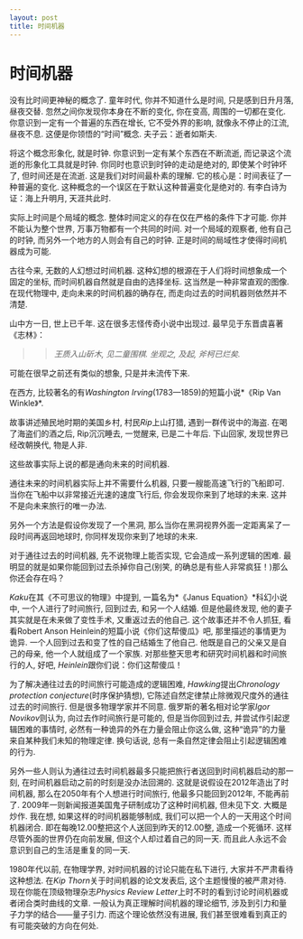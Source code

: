 ```yaml
---
layout: post
title: 时间机器
---
```


# 时间机器
没有比时间更神秘的概念了. 童年时代, 你并不知道什么是时间, 只是感到日升月落, 昼夜交替. 忽然之间你发现你本身在不断的变化, 你在变高, 周围的一切都在变化. 你意识到一定有一个普遍的东西在增长, 它不受外界的影响, 就像永不停止的江流, 昼夜不息. 这便是你领悟的“时间”概念. 夫子云：逝者如斯夫. 

将这个概念形象化, 就是时钟. 你意识到一定有某个东西在不断流逝, 而记录这个流逝的形象化工具就是时钟. 你同时也意识到时钟的走动是绝对的, 即使某个时钟坏了, 但时间还是在流逝. 这是我们对时间最朴素的理解. 它的核心是：时间表征了一种普遍的变化. 这种概念的一个误区在于默认这种普遍变化是绝对的. 有李白诗为证：海上升明月, 天涯共此时. 

实际上时间是个局域的概念. 整体时间定义的存在仅在严格的条件下才可能. 你并不能认为整个世界, 万事万物都有一个共同的时间. 对一个局域的观察者, 他有自己的时钟, 而另外一个地方的人则会有自己的时钟. 正是时间的局域性才使得时间机器成为可能. 

古往今来, 无数的人幻想过时间机器. 这种幻想的根源在于人们将时间想象成一个固定的坐标, 而时间机器自然就是自由的选择坐标. 这当然是一种非常直观的图像. 在现代物理中, 走向未来的时间机器的确存在, 而走向过去的时间机器则依然并不清楚. 

山中方一日, 世上已千年. 这在很多志怪传奇小说中出现过. 最早见于东晋虞喜著《志林》：

> >_王质入山斫木, 见二童围棋. 坐观之, 及起, 斧柯已烂矣._
 
可能在很早之前还有类似的想象, 只是并未流传下来. 

在西方, 比较著名的有*Washington Irving*(1783—1859)的短篇小说*《Rip Van Winkle》*. 

故事讲述殖民地时期的美国乡村, 村民*Rip*上山打猎, 遇到一群传说中的海盗. 在喝了海盗们的酒之后, Rip沉沉睡去, 一觉醒来, 已是二十年后. 下山回家, 发现世界已经改朝换代, 物是人非. 

这些故事实际上说的都是通向未来的时间机器. 

通往未来的时间机器实际上并不需要什么机器, 只要一艘能高速飞行的飞船即可. 当你在飞船中以非常接近光速的速度飞行后, 你会发现你来到了地球的未来. 这并不是向未来旅行的唯一办法. 

另外一个方法是假设你发现了一个黑洞, 那么当你在黑洞视界外面一定距离呆了一段时间再返回地球时, 你同样发现你来到了地球的未来. 

对于通往过去的时间机器, 先不说物理上能否实现, 它会造成一系列逻辑的困难. 最明显的就是如果你能回到过去杀掉你自己(别笑, 的确总是有些人非常疯狂！)那么你还会存在吗？

*Kaku*在其《不可思议的物理》中提到, 一篇名为*《Janus Equation》*科幻小说中, 一个人进行了时间旅行, 回到过去, 和另一个人结婚. 但是他最终发现, 他的妻子其实就是在未来做了变性手术, 又重返过去的他自己. 这个故事还并不令人抓狂, 看看Robert Anson Heinlein的短篇小说《你们这帮傻瓜》吧, 那里描述的事情更为诡异. 一个人回到过去和变了性的自己结婚生了他自己. 他既是自己的父亲又是自己的母亲, 他一个人就组成了一个家族. 对那些整天思考和研究时间机器和时间旅行的人, 好吧,  *Heinlein*跟你们说：你们这帮傻瓜！

为了解决通往过去的时间旅行可能造成的逻辑困难, *Hawking*提出*Chronology protection conjecture*(时序保护猜想), 它陈述自然定律禁止除微观尺度外的通往过去的时间旅行. 但是很多物理学家并不同意. 俄罗斯的著名相对论学家*Igor Novikov*则认为, 向过去作时间旅行是可能的, 但是当你回到过去, 并尝试作引起逻辑困难的事情时, 必然有一种诡异的外在力量会阻止你这么做, 这种“诡异”的力量来自某种我们未知的物理定律. 换句话说, 总有一条自然定律会阻止引起逻辑困难的行为. 

另外一些人则认为通往过去时间机器最多只能把旅行者送回到时间机器启动的那一刻, 在时间机器启动之前的时刻是没办法回溯的. 这就是说假设在2012年造出了时间机器, 那么在2050年有个人想进行时间旅行, 他最多只能回到2012年, 不能再前了. 2009年一则新闻报道美国鬼子研制成功了这种时间机器, 但未见下文. 大概是炒作. 我在想, 如果这样的时间机器能够制成, 我们可以把一个人的一天用这个时间机器闭合. 即在每晚12.00整把这个人送回到昨天的12.00整, 造成一个死循环. 这样尽管外面的世界仍在向前发展, 但这个人却过着自己的同一天. 而且此人永远不会意识到自己的生活是重复的同一天. 

1980年代以前, 在物理学界, 对时间机器的讨论只能在私下进行, 大家并不严肃看待这种想法. 在*Kip Thorn*关于时间机器的论文发表后, 这个主题慢慢的被严肃对待. 现在你能在顶级物理杂志*Physics Review Letter*上时不时的看到讨论时间机器或者闭合类时曲线的文章. 一般认为真正理解时间机器的理论细节, 涉及到引力和量子力学的结合——量子引力. 而这个理论依然没有进展, 我们甚至很难看到真正的有可能突破的方向在何处. 
